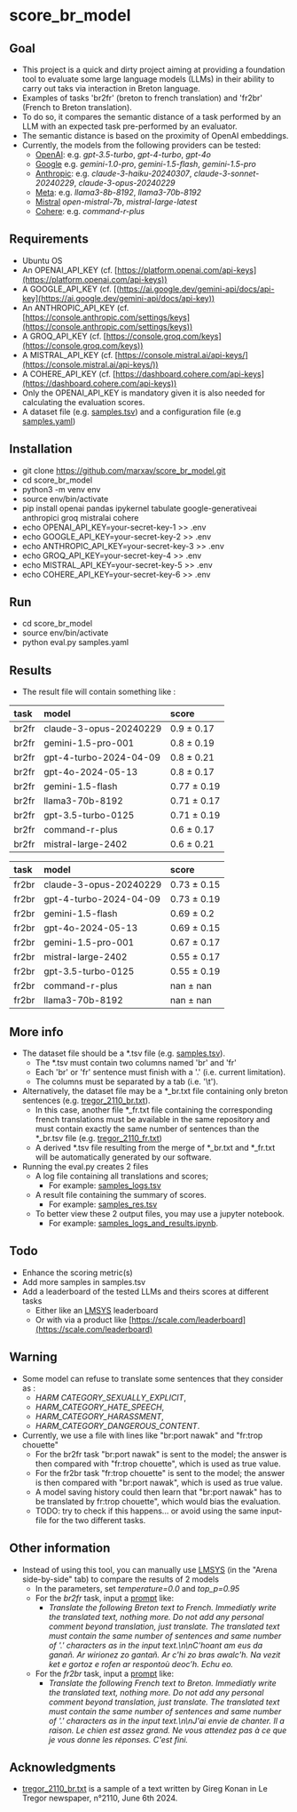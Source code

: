 # score_br_model

## Goal
* This project is a quick and dirty project aiming at providing a foundation tool to evaluate some large language models (LLMs) in their ability to carry out taks via interaction in Breton language. 
* Examples of tasks 'br2fr' (breton to french translation) and 'fr2br' (French to Breton translation).
* To do so, it compares the semantic distance of a task performed by an LLM with an expected task pre-performed by an evaluator.
* The semantic distance is based on the proximity of OpenAI embeddings. 
* Currently, the models from the following providers can be tested: 
  * [OpenAI](https://platform.openai.com/docs/models/): e.g. *gpt-3.5-turbo*, *gpt-4-turbo*, *gpt-4o*
  * [Google](https://ai.google.dev/gemini-api/docs/models/gemini) e.g. *gemini-1.0-pro*, *gemini-1.5-flash*, *gemini-1.5-pro*
  * [Anthropic](https://docs.anthropic.com/en/docs/models-overview): e.g. *claude-3-haiku-20240307*, *claude-3-sonnet-20240229*, *claude-3-opus-20240229*
  * [Meta](https://console.groq.com/docs/models): e.g. *llama3-8b-8192*, *llama3-70b-8192*
  * [Mistral](https://docs.mistral.ai/getting-started/models/) *open-mistral-7b*, *mistral-large-latest*
  * [Cohere](https://docs.cohere.com/docs/models): e.g. *command-r-plus*

## Requirements
* Ubuntu OS
* An OPENAI_API_KEY (cf. [https://platform.openai.com/api-keys](https://platform.openai.com/api-keys))
* A GOOGLE_API_KEY (cf. [(https://ai.google.dev/gemini-api/docs/api-key](https://ai.google.dev/gemini-api/docs/api-key))
* An ANTHROPIC_API_KEY (cf. [https://console.anthropic.com/settings/keys](https://console.anthropic.com/settings/keys))
* A GROQ_API_KEY (cf. [https://console.groq.com/keys](https://console.groq.com/keys))
* A MISTRAL_API_KEY (cf. [https://console.mistral.ai/api-keys/](https://console.mistral.ai/api-keys/))
* A COHERE_API_KEY (cf. [https://dashboard.cohere.com/api-keys](https://dashboard.cohere.com/api-keys))
* Only the OPENAI_API_KEY is mandatory given it is also needed for calculating the evaluation scores.
* A dataset file (e.g. [samples.tsv](samples.tsv)) and a configuration file (e.g [samples.yaml](samples.yaml))

## Installation
* git clone https://github.com/marxav/score_br_model.git
* cd score_br_model
* python3 -m venv env
* source env/bin/activate
* pip install openai pandas ipykernel tabulate google-generativeai anthropici groq mistralai cohere
* echo OPENAI_API_KEY=your-secret-key-1 >> .env
* echo GOOGLE_API_KEY=your-secret-key-2 >> .env
* echo ANTHROPIC_API_KEY=your-secret-key-3 >> .env
* echo GROQ_API_KEY=your-secret-key-4 >> .env
* echo MISTRAL_API_KEY=your-secret-key-5 >> .env
* echo COHERE_API_KEY=your-secret-key-6 >> .env

## Run
* cd score_br_model
* source env/bin/activate
* python eval.py samples.yaml 

## Results
* The result file will contain something like :

| task   | model                  | score       |
|:-------|:-----------------------|:------------|
| br2fr  | claude-3-opus-20240229 | 0.9 ± 0.17  |
| br2fr  | gemini-1.5-pro-001     | 0.8 ± 0.19  |
| br2fr  | gpt-4-turbo-2024-04-09 | 0.8 ± 0.21  |
| br2fr  | gpt-4o-2024-05-13      | 0.8 ± 0.17  |
| br2fr  | gemini-1.5-flash       | 0.77 ± 0.19 |
| br2fr  | llama3-70b-8192        | 0.71 ± 0.17 |
| br2fr  | gpt-3.5-turbo-0125     | 0.71 ± 0.19 |
| br2fr  | command-r-plus         | 0.6 ± 0.17  |
| br2fr  | mistral-large-2402     | 0.6 ± 0.21  |

| task   | model                  | score       |
|:-------|:-----------------------|:------------|
| fr2br  | claude-3-opus-20240229 | 0.73 ± 0.15 |
| fr2br  | gpt-4-turbo-2024-04-09 | 0.73 ± 0.19 |
| fr2br  | gemini-1.5-flash       | 0.69 ± 0.2  |
| fr2br  | gpt-4o-2024-05-13      | 0.69 ± 0.15 |
| fr2br  | gemini-1.5-pro-001     | 0.67 ± 0.17 |
| fr2br  | mistral-large-2402     | 0.55 ± 0.17 |
| fr2br  | gpt-3.5-turbo-0125     | 0.55 ± 0.19 |
| fr2br  | command-r-plus         | nan ± nan   |
| fr2br  | llama3-70b-8192        | nan ± nan   |


## More info
* The dataset file should be a *.tsv file (e.g. [samples.tsv](samples.tsv)). 
  * The *.tsv must contain two columns named 'br' and 'fr' 
  * Each 'br' or 'fr' sentence must finish with a '.' (i.e. current limitation).  
  * The columns must be separated by a tab (i.e. '\t').  
* Alternatively, the dataset file may be a *_br.txt file containing only breton sentences (e.g. [tregor_2110_br.txt](tregor_2110_br.txt)). 
  * In this case, another file *_fr.txt file containing the corresponding french translations must be available in the same repository and must contain exactly the same number of sentences than the *_br.tsv file (e.g. [tregor_2110_fr.txt](tregor_2110_fr.txt))
  * A derived *.tsv file resulting from the merge of *_br.txt and *_fr.txt will be automatically generated by our software.
* Running the eval.py creates 2 files 
  * A log file containing all translations and scores;
    * For example: [samples_logs.tsv](samples_logs.tsv)
  * A result file containing the summary of scores.  
    * For example: [samples_res.tsv](samples_res.tsv)
  * To better view these 2 output files, you may use a jupyter notebook.
    * For example: [samples_logs_and_results.ipynb](samples_logs_and_results.ipynb).
  
## Todo
* Enhance the scoring metric(s)
* Add more samples in samples.tsv
* Add a leaderboard of the tested LLMs and theirs scores at different tasks
  * Either like an [LMSYS](https://chat.lmsys.org/?leaderboard) leaderboard
  * Or with via a product like [https://scale.com/leaderboard](https://scale.com/leaderboard)

## Warning
* Some model can refuse to translate some sentences that they consider as :
  * *HARM CATEGORY_SEXUALLY_EXPLICIT*,
  * *HARM_CATEGORY_HATE_SPEECH*,
  * *HARM_CATEGORY_HARASSMENT*,
  * *HARM_CATEGORY_DANGEROUS_CONTENT*.
* Currently, we use a file with lines like "br:port nawak" and "fr:trop chouette"
  * For the br2fr task "br:port nawak" is sent to the model; the answer is then compared with "fr:trop chouette", which is used as true value.
  * For the fr2br task "fr:trop chouette" is sent to the model; the answer is then compared with "br:port nawak", which is used as true value.
  * A model saving history could then learn that "br:port nawak" has to be translated by fr:trop chouette", which would bias the evaluation.
  * TODO: try to check if this happens... or avoid using the same input-file for the two different tasks.

## Other information
* Instead of using this tool, you can manually use [LMSYS](https://chat.lmsys.org) (in the "Arena side-by-side" tab) to compare the results of 2 models
  * In the parameters, set *temperature=0.0* and *top_p=0.95*
  * For the *br2fr* task, input a [prompt](https://arxiv.org/pdf/2406.06608) like:
    * *Translate the following Breton text to French. Immediatly write the translated text, nothing more. Do not add any personal comment beyond translation, just translate. The translated text must contain the same number of sentences and same number of '.' characters as in the input text.\n\nC'hoant am eus da ganañ. Ar wirionez zo gantañ. Ar c'hi zo bras awalc'h. Na vezit ket e gortoz e rofen ar respontoù deoc’h. Echu eo.*
  * For the *fr2br* task, input a [prompt](https://arxiv.org/pdf/2406.06608) like:
    * *Translate the following French text to Breton. Immediatly write the translated text, nothing more. Do not add any personal comment beyond translation, just translate. The translated text must contain the same number of sentences and same number of '.' characters as in the input text.\n\nJ'ai envie de chanter. Il a raison. Le chien est assez grand. Ne vous attendez pas à ce que je vous donne les réponses. C'est fini.*

## Acknowledgments
* [tregor_2110_br.txt](tregor_2110_br.txt) is a sample of a text written by Gireg Konan in Le Tregor newspaper, n°2110, June 6th 2024.
